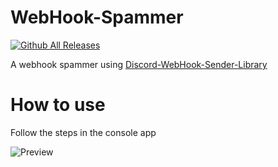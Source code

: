 # WebHook-Spammer

[![Github All Releases](https://img.shields.io/github/downloads/01-Feli/WebHook-Spammer/total.svg)]()

A webhook spammer using [Discord-WebHook-Sender-Library](https://github.com/01-Feli/Discord-WebHook-Sender-Library)

# How to use
Follow the steps in the console app

![Preview](https://i.imgur.com/zvwYtEw.png)
